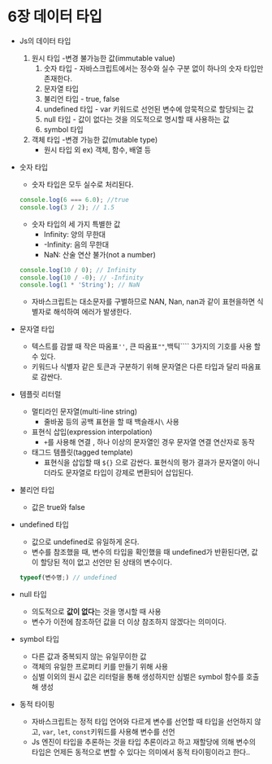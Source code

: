 # 6장 데이터 타입

- Js의 데이터 타입
    1. 원시 타입 -변경 불가능한 값(immutable value)
        1. 숫자 타입 - 자바스크립트에서는 정수와 실수 구분 없이 하나의 숫자 타입만 존재한다.
        2. 문자열 타입 
        3. 불리언 타입 - true, false
        4. undefined 타입 - var 키워드로 선언된 변수에 암묵적으로 할당되는 값
        5. null 타입 - 값이 없다는 것을 의도적으로 명시할 때 사용하는 값 
        6. symbol 타입 
    2. 객체 타입 -변경 가능한 값(mutable type)
        - 원시 타입 외 ex) 객체, 함수, 배열 등

- 숫자 타입
    - 숫자 타입은 모두 실수로 처리된다.
    
    ```jsx
    console.log(6 === 6.0); //true
    console.log(3 / 2); // 1.5
    ```
    
    - 숫자 타입의 세 가지 특별한 값
        - Infinity: 양의 무한대
        - -Infinity: 음의 무한대
        - NaN: 산술 연산 불가(not a number)
    
    ```jsx
    console.log(10 / 0); // Infinity
    console.log(10 / -0); // -Infinity
    console.log(1 * 'String'); // NaN
    ```
    
    - 자바스크립트는 대소문자를 구별하므로 NAN, Nan, nan과 같이 표현을하면 식별자로 해석하여 에러가 발생한다.
    
- 문자열 타입
    - 텍스트를 감쌀 때 작은 따옴표`''`, 큰 따옴표`""`,백틱```` 3가지의 기호를 사용 할 수 있다.
    - 키워드나 식별자 같은 토큰과 구분하기 위해 문자열은 다른 타입과 달리 따옴표로 감싼다.
    
- 템플릿 리터럴
    - 멀티라인 문자열(multi-line string)
        - 줄바꿈 등의 공백 표현을 할 때 백슬래시`\` 사용
    - 표현식 삽입(expression interpolation)
        - `+`를 사용해 연결 , 하나 이상의 문자열인 경우 문자열 연결 연산자로 동작
    - 태그드 템플릿(tagged template)
        - 표현식을 삽입할 때 `${}` 으로 감싼다. 표현식의 평가 결과가 문자열이 아니더라도 문자열로 타입이 강제로 변환되어 삽입된다.
    
- 불리언 타입
    - 값은 true와 false
    
- undefined 타입
    - 값으로 undefined로 유일하게 온다.
    - 변수를 참조했을 때, 변수의 타입을 확인했을 때 undefined가 반환된다면, 값이 할당된 적이 없고 선언만 된 상태의 변수이다.
    
    ```jsx
    typeof(변수명;) // undefined
    ```
    
- null 타입
    - 의도적으로 **값이 없다**는 것을 명시할 때 사용
    - 변수가 이전에 참조하던 값을 더 이상 참조하지 않겠다는 의미이다.
    
- symbol 타입
    - 다른 값과 중복되지 않는 유일무이한 값
    - 객체의 유일한 프로퍼티 키를 만들기 위해 사용
    - 심벌 이외의 원시 값은 리터럴을 통해 생성하지만 심벌은 symbol 함수를 호출해 생성

- 동적 타이핑
    - 자바스크립트는 정적 타입 언어와 다르게 변수를 선언할 때 타입을 선언하지 않고, `var`, `let`, `const`키워드를 사용해 변수를 선언
    - Js 엔진이 타입을 추론하는 것을 타입 추론이라고 하고 재할당에 의해 변수의 타입은 언제든 동적으로 변할 수 있다는 의미에서 동적 타이핑이라고 한다..
